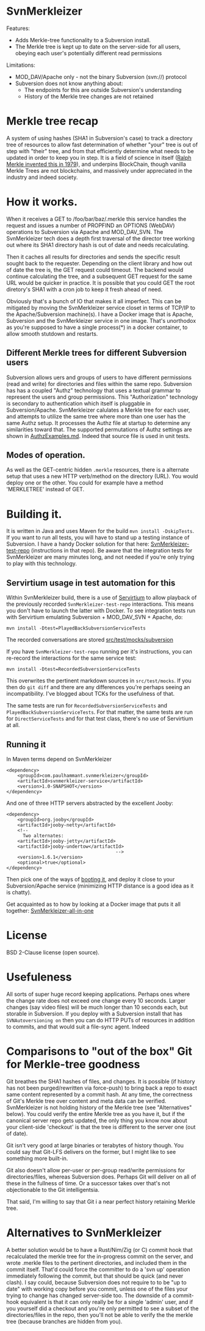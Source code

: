 # SvnMerkleizer


Features:

* Adds Merkle-tree functionality to a Subversion install.
* The Merkle tree is kept up to date on the server-side for all users, obeying each user's potentially different read permissions 

Limitations:

* MOD_DAV/Apache only - not the binary Subversion (svn://) protocol
* Subversion does not know anything about:
  * The endpoints for this are outside Subversion's understanding
  * History of the Merkle tree changes are not retained
  
# Merkle tree recap 

A system of using hashes (SHA1 in Subversion's case) to track a directory tree of resources to allow fast determination 
of whether "your" tree is out of step with "their" tree, and from that efficiently determine what needs to be 
updated in order to keep you in step. It is a field of science in itself ([Ralph Merkle invented this in 1979](https://en.wikipedia.org/wiki/Merkle_tree)), 
and underpins BlockChain, though vanilla Merkle Trees are not blockchains, and massively under appreciated in the 
industry and indeed society. 
  
# How it works.

When it receives a GET to /foo/bar/baz/.merkle this service handles the request and issues a number of 
PROPFIND an OPTIONS (WebDAV) operations to Subversion via Apache and MOD_DAV_SVN. The SvnMerkleizer tech
does a depth first traversal of the director tree working out where its SHA1 directory hash is out of 
date and needs recalculating.

Then it caches all results for directories and sends the specific result sought back to the requester. 
Depending on the client library and how out of date the tree is, the GET request could 
timeout. The backend would continue calculating the tree, and a subsequent GET request for the same URL would
be quicker in practice. It is possible that you could GET the root diretory's SHA1 with a cron job to keep it 
fresh ahead of need.

Obviously that's a bunch of IO that makes it all imperfect.  This can be mitigated by moving the SvnMerkleizer service
closet in terms of TCP/IP to the Apache/Subversion machine(s). I have a Docker image that is Apache, Subversion and the 
SvnMerkleizer service in one image. That's unorthodox as you're supposed to have a single process(*) in a docker
container, to allow smooth stutdown and restarts.

## Different Merkle trees for different Subversion users

Subversion allows uers and groups of users to have different permissions (read and write) for directories and
files within the same repo. Subversion has has a coupled "Authz" technology that uses a textual grammar to
represent the users and group permissions. This "Authorization" technology is secondary to authentication which 
itself is pluggable in Subversion/Apache. SvnMerkleizer calulates a Merkle tree for each user, and attempts to
utilize the same tree where more than one user has the same Authz setup. It processes the Authz file at startup 
to determine any similarities toward that.  The supported permutations of Authz settings are shown in 
[AuthzExamples.md](AuthzExamples.md). Indeed that source file is used in unit tests.

## Modes of operation. 

As well as the GET-centric hidden `.merkle` resources, there is a alternate setup that uses a new HTTP verb/method
on the directory (URL). You would deploy one or the other.  You could for example have a method 'MERKLETREE' 
instead of GET.

# Building it.

It is written in Java and uses Maven for the build `mvn install -DskipTests`. If you want to run all tests, you will have 
to stand up a testing instance of Subversion. I have a handy Docker solution for that here: 
[SvnMerkleizer-test-repo](https://github.com/paul-hammant-fork/SvnMerkleizer-test-repo) (instructions in that repo). 
Be aware that the integration tests for SvnMerkleizer are many minutes long, and not needed if you're only trying 
to play with this technology.

## Servirtium usage in test automation for this

Within SvnMerkleizer build, there is a use of [Servirtium](https://github.com/paul-hammant/servirtium) to allow playback of the previously recorded 
`SvnMerkleizer-test-repo` interactions. This means you don't have to launch the latter with Docker. To see integration 
tests run with Servirtium emulating Subversion + MOD_DAV_SVN + Apache, do:

```
mvn install -Dtest=PlayedBackSubversionServiceTests
```
   
The recorded conversations are stored [src/test/mocks/subversion](https://github.com/paul-hammant/SvnMerkleizer/tree/master/src/test/mocks/subversion)   
   
If you have `SvnMerkleizer-test-repo` running per it's instructions, you can re-record the interactions for the same 
service test: 

```
mvn install -Dtest=RecordedSubversionServiceTests
```

This overwrites the pertinent markdown sources in `src/test/mocks`. If you then do `git diff` and there are any
differences you're perhaps seeing an incompatibility. I've blogged about TCKs for the usefulness of that.
  
The same tests are run for `RecordedSubversionServiceTests` and `PlayedBackSubversionServiceTests`. For that
matter, the same tests are run for `DirectServiceTests` and for that test class, there's no use of Servirtium 
at all.
    
## Running it    

In Maven terms depend on SvnMerkleizer 

```
<dependency>
    <groupId>com.paulhammant.svnmerkleizer</groupId>
    <artifactId>svnmerkleizer-service</artifactId>
    <version>1.0-SNAPSHOT</version>
</dependency>    
```

And one of three HTTP servers abstracted by the excellent Jooby:

```
<dependency>
    <groupId>org.jooby</groupId>
    <artifactId>jooby-netty</artifactId>
    <!-- 
      Two alternates:
    <artifactId>jooby-jetty</artifactId>
    <artifactId>jooby-undertow</artifactId>
                                        -->
    <version>1.6.1</version>
    <optional>true</optional>
</dependency>
```

Then pick one of the ways of [booting it](https://github.com/paul-hammant/SvnMerkleizer/tree/master/src/main/java/com/paulhammant/svnmerkleizer/boot), 
and deploy it close to your Subversion/Apache service (minimizing HTTP distance is a good idea as it is chatty).

Get acquainted as to how by looking at a Docker image that puts it all together: [SvnMerkleizer-all-in-one](https://github.com/paul-hammant/SvnMerkleizer-all-in-one) 

# License

BSD 2-Clause license (open source).

# Usefuleness
    
All sorts of super huge record keeping applications. Perhaps ones where the change rate does not exceed one change every 
10 seconds. Larger changes (say video files) will be much longer than 10 seconds each, but storable in Subversion.
If you deploy with a Subversion install that has `SVNAutoversioning on` then you can do HTTP PUTs of resources in 
addition to commits, and that would suit a file-sync agent.  Indeed
    
# Comparisons to "out of the box" Git for Merkle-tree goodness

Git breathes the SHA1 hashes of files, and changes. It is possible (if history has not been purged/rewritten via force-push) 
to bring back a repo to exact same content represented by a commit hash. At any time, the correctness of Git's
Merkle tree over content and meta data can be verified.  SvnMerkleizer is not holding history of the Merkle tree 
(see "Alternatives" below). You could verify the entire Merkle tree as you have it, but if the canonical server repo gets
updated, the only thing you know now about your client-side 'checkout' is that the tree is different to the server one 
(out of date).
  
Git isn't very good at large binaries or terabytes of history though. You could say that Git-LFS delivers on the 
former, but I might like to see something more built-in.  

Git also doesn't allow per-user or per-group read/write
permissions for directories/files, whereas Subversion does. Perhaps Git will deliver on all of these in the fullness
of time. Or a successor takes over that's not objectionable to the Git intelligentsia.  
  
That said, I'm willing to say that Git i a near perfect history retaining Merkle tree.
  
# Alternatives to SvnMerkleizer

A better solution would be to have a Rust/Nim/Zig (or C) commit hook that recalculated the merkle tree for the 
in-progress commit on 
the server, and wrote .merkle files to the pertinent directories, and included them in the commit itself. That'd could 
force the committer to do a 'svn up' operation immediately following the commit, but that should be quick (and never 
clash). I say could, because Subversion does not require to to be "up to date" with working copy before you commit, 
unless one of the files your trying to change has changed server-side too. The downside of a commit-hook equivalent is 
that it can only really be for a single 'admin' user, and if you yourself did a checkout and you're only permitted to 
see a subset of the directories/files in the repo, then you'll not be able to verify the the merkle tree (because 
branches are hidden from you).